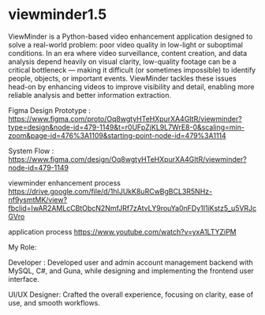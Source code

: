 # viewminder1.5

ViewMinder is a Python-based video enhancement application designed to solve a real-world problem: poor video quality in low-light or suboptimal conditions. In an era where video surveillance, content creation, and data analysis depend heavily on visual clarity, low-quality footage can be a critical bottleneck — making it difficult (or sometimes impossible) to identify people, objects, or important events.
ViewMinder tackles these issues head-on by enhancing videos to improve visibility and detail, enabling more reliable analysis and better information extraction.

Figma Design Prototype : https://www.figma.com/proto/Oq8wgtyHTeHXpurXA4GItR/viewminder?type=design&node-id=479-1149&t=r0UFpZjKL9L7WrE8-0&scaling=min-zoom&page-id=476%3A1109&starting-point-node-id=479%3A1114

System Flow : https://www.figma.com/design/Oq8wgtyHTeHXpurXA4GItR/viewminder?node-id=479-1149

viewminder enhancement process
https://drive.google.com/file/d/1hIJUkK8uRCwBgBCL3R5NHz-nf9ysmtMK/view?fbclid=IwAR2AMLcCBtObcN2NmfJRf7zAtvLY9rouYa0nFDy1I1iKstz5_u5VRJcGVro

application process
https://www.youtube.com/watch?v=yxA1LTYZiPM

My Role: 

Developer : Developed user and admin account management backend with MySQL, C#, and Guna, while designing and implementing the frontend user interface.

UI/UX Designer: Crafted the overall experience, focusing on clarity, ease of use, and smooth workflows.



